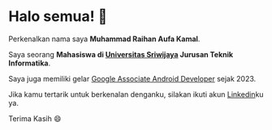 <!-- ### Hi there 👋 -->
# Halo semua! 👋

Perkenalkan nama saya **Muhammad Raihan Aufa Kamal**.

Saya seorang **Mahasiswa di [Universitas Sriwijaya](https://unsri.ac.id/) Jurusan Teknik Informatika**.

Saya juga memiliki gelar [Google Associate Android Developer](https://www.dicoding.com/certificates/QLZ92OQREX5D) sejak 2023.

Jika kamu tertarik untuk berkenalan denganku, silakan ikuti akun [Linkedin](https://www.linkedin.com/in/muhammad-raihan-aufa-kamal-8155561b9/)ku ya.

Terima Kasih 😄
<!--
**Raihankamal/raihankamal** is a ✨ _special_ ✨ repository because its `README.md` (this file) appears on your GitHub profile.

Here are some ideas to get you started:

- 🔭 I’m currently working on ...
- 🌱 I’m currently learning ...
- 👯 I’m looking to collaborate on ...
- 🤔 I’m looking for help with ...
- 💬 Ask me about ...
- 📫 How to reach me: ...
- 😄 Pronouns: ...
- ⚡ Fun fact: ...
-->
